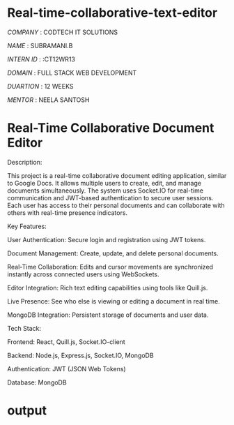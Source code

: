# Real-time-collaborative-text-editor

*COMPANY* : CODTECH IT SOLUTIONS

*NAME* : SUBRAMANI.B

*INTERN ID* : :CT12WR13

*DOMAIN* : FULL STACK WEB DEVELOPMENT

*DUARTION* : 12 WEEKS

 *MENTOR* : NEELA SANTOSH

 # Real-Time Collaborative Document Editor
Description:

This project is a real-time collaborative document editing application, similar to Google Docs. It allows multiple users to create, edit, and manage documents simultaneously. The system uses Socket.IO for real-time communication and JWT-based authentication to secure user sessions. Each user has access to their personal documents and can collaborate with others with real-time presence indicators.

Key Features:

User Authentication: Secure login and registration using JWT tokens.

Document Management: Create, update, and delete personal documents.

Real-Time Collaboration: Edits and cursor movements are synchronized instantly across connected users using WebSockets.

Editor Integration: Rich text editing capabilities using tools like Quill.js.

Live Presence: See who else is viewing or editing a document in real time.

MongoDB Integration: Persistent storage of documents and user data.

Tech Stack:

Frontend: React, Quill.js, Socket.IO-client

Backend: Node.js, Express.js, Socket.IO, MongoDB

Authentication: JWT (JSON Web Tokens)

Database: MongoDB


# output
